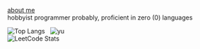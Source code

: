 <a href="https://bmai1.github.io/" target="_blank">about me</a>
<br>
hobbyist programmer probably, proficient in zero (0) languages



![Top Langs](https://github-readme-stats.vercel.app/api/top-langs/?username=bmai1&layout=compact&theme=dracula) &nbsp;
![yu](https://github.com/bmai1/bmai1/assets/104703637/743ba0ef-748b-419f-85f7-ee9a33910a86) 
<br>
![LeetCode Stats](https://leetcard.jacoblin.cool/kiyo_ko?theme=unicorn&font=Public%20Sans&ext=contest)
